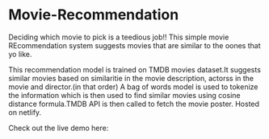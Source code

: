 # Movie-Recommendation

Deciding which movie to pick is a teedious job!!
This simple movie REcommendation system suggests movies that are similar to the oones that yo like.

This recommendation model is trained on TMDB movies dataset.It suggests similar movies based on similaritie in the movie description, actorss in the movie and director.(in that order)
A bag of words model is used to tokenize the information which is then used to find similar movies using cosine distance formula.TMDB API is then called to fetch the movie poster.
Hosted on netlify.

Check out the live demo here:
